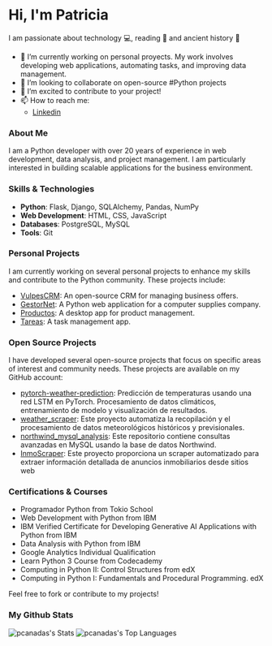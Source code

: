 # Hi, I'm Patricia

I am passionate about technology :computer:, reading :book: and ancient history :european_castle:

- 🔭 I’m currently working on personal proyects. My work involves developing web applications, automating tasks, and improving data management.
- 🌱 I’m looking to collaborate on open-source #Python projects
- 👯 I’m excited to contribute to your project!
- 📫 How to reach me:
    - [Linkedin](https://www.linkedin.com/in/patricia-canadas)
  
### About Me
I am a Python developer with over 20 years of experience in web development, data analysis, and project management. I am particularly interested in building scalable applications for the business environment.

### Skills & Technologies
- **Python**: Flask, Django, SQLAlchemy, Pandas, NumPy
- **Web Development**: HTML, CSS, JavaScript
- **Databases**: PostgreSQL, MySQL
- **Tools**: Git

### Personal Projects
I am currently working on several personal projects to enhance my skills and contribute to the Python community. These projects include:
- [VulpesCRM](https://github.com/pcanadas/VulpesCRM.git): An open-source CRM for managing business offers.
- [GestorNet](https://github.com/pcanadas/gestornet.git): A Python web application for a computer supplies company.
- [Productos](https://github.com/pcanadas/productos.git): A desktop app for product management.
- [Tareas](https://github.com/pcanadas/tareas.git): A task management app.

### Open Source Projects
I have developed several open-source projects that focus on specific areas of interest and community needs. These projects are available on my GitHub account:
- [pytorch-weather-prediction](https://github.com/pcanadas/pytorch-weather-prediction): Predicción de temperaturas usando una red LSTM en PyTorch. Procesamiento de datos climáticos, entrenamiento de modelo y visualización de resultados.
- [weather_scraper](https://github.com/pcanadas/weather_scraper): Este proyecto automatiza la recopilación y el procesamiento de datos meteorológicos históricos y previsionales.
- [northwind_mysql_analysis](https://github.com/pcanadas/northwind_mysql_analysis): Este repositorio contiene consultas avanzadas en MySQL usando la base de datos Northwind.
- [InmoScraper](https://github.com/pcanadas/InmoScraper): Este proyecto proporciona un scraper automatizado para extraer información detallada de anuncios inmobiliarios desde sitios web

### Certifications & Courses
- Programador Python from Tokio School
- Web Development with Python from IBM
- IBM Verified Certificate for Developing Generative AI Applications with Python from IBM
- Data Analysis with Python from IBM
- Google Analytics Individual Qualification
- Learn Python 3 Course from Codecademy
- Computing in Python II: Control Structures from edX
- Computing in Python I: Fundamentals and Procedural Programming. edX

Feel free to fork or contribute to my projects!

### My Github Stats

![pcanadas's Stats](https://github-readme-stats.vercel.app/api?username=pcanadas&theme=vue-dark&show_icons=true&hide_border=true&count_private=true)      ![pcanadas's Top Languages](https://github-readme-stats.vercel.app/api/top-langs/?username=pcanadas&theme=vue-dark&show_icons=true&hide_border=true&layout=compact) 
